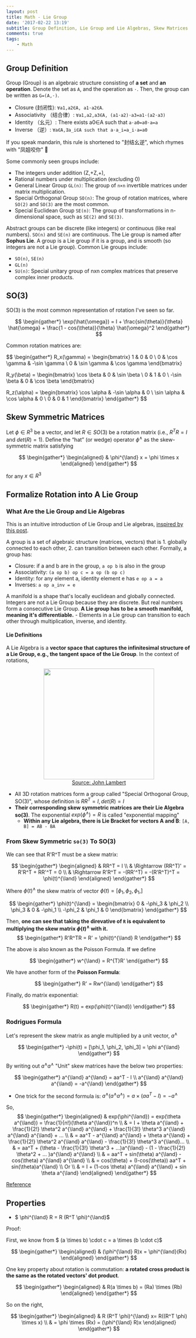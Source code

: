 ```yaml
---
layout: post
title: Math - Lie Group
date: '2017-02-22 13:19'
subtitle: Group Definition, Lie Group and Lie Algebras, Skew Matrices
comments: true
tags:
    - Math
---
```


## Group Definition

Group (Group) is an algebraic structure consisting of **a set** and **an operation**. Denote the set as `A`, and the operation as `⋅`. Then, the group can be written as `G=(A,⋅)`. 

- Closure (封闭性): `∀a1,a2∈A, a1​⋅a2​∈A`.
- Associativity （结合律）: `∀a1,a2,a3∈A, (a1⋅a2)⋅a3=a1⋅(a2⋅a3)`
- Identity （幺元）: There exists a0​∈A such that `a⋅a0​=a0​⋅a=a`
- Inverse （逆）: `∀a∈A,∃a_i∈A such that a⋅a_i=a_i⋅a=a0`

If you speak mandarin, this rule is shortened to "封结幺逆", which rhymes with "凤姐咬你" 💩

Some commonly seen groups include:

- The integers under addition (Z,+Z,+), 
- Rational numbers under multiplication (excluding 0)
- General Linear Group `GL(n)`: The group of `n×n` invertible matrices under matrix multiplication.
- Special Orthogonal Group `SO(n)`: The group of rotation matrices, where `SO(2)` and `SO(3)` are the most common.
- Special Euclidean Group `SE(n)`: The group of transformations in n-dimensional space, such as `SE(2)` and `SE(3)`.

Abstract groups can be discrete (like integers) or continuous (like real numbers). `SO(n)` and `SE(n)` are continuous. The Lie group is named after **Sophus Lie**. A group is a Lie group if it is a group, and is smooth (so integers are not a Lie group). Common Lie groups include:

- `SO(n)`, `SE(n)`
- `GL(n)`
- `SU(n)`: Special unitary group of nxn complex matrices that preserve complex inner products.

## SO(3)

SO(3) is the most common representation of rotation I've seen so far.

$$
\begin{gather*}
\exp(\hat{\omega}) = I + \frac{sin(\theta)}{\theta} \hat{\omega} +  \frac{1 - cos(\theta)}{\theta} \hat{\omega}^2
\end{gather*}
$$

Common rotation matrices are:

$$
\begin{gather*}
R_x(\gamma) = \begin{bmatrix}
1 & 0 & 0 \\
0 & \cos \gamma & -\sin \gamma \\
0 & \sin \gamma & \cos \gamma
\end{bmatrix}

R_y(\beta) = \begin{bmatrix}
\cos \beta & 0 & \sin \beta \\
0 & 1 & 0 \\
-\sin \beta & 0 & \cos \beta
\end{bmatrix}

R_z(\alpha) = \begin{bmatrix}
\cos \alpha & -\sin \alpha & 0 \\
\sin \alpha & \cos \alpha & 0 \\
0 & 0 & 1
\end{bmatrix}
\end{gather*}
$$

## Skew Symmetric Matrices

Let $\phi \in R^3$ be a vector, and let $R \in SO(3)$ be a rotation matrix (i.e., $R^TR = I$ and $det⁡(R)=1$). Define the “hat” (or wedge) operator $\phi^{\land}$ as the skew-symmetric matrix satisfying

$$
\begin{gather*}
\begin{aligned}
& \phi^{\land} x = \phi \times x
\end{aligned}
\end{gather*}
$$

for any $x \in R^3$

## Formalize Rotation into A Lie Group

### What Are the Lie Group and Lie Algebras

This is an intuitive introduction of Lie Group and Lie algebras, [inspired by this post](https://physics.stackexchange.com/questions/148116/lie-algebra-in-simple-terms).

A group is a set of algebraic structure (matrices, vectors) that is 1. globally connected to each other, 2. can transition between each other. Formally, a group has:

- Closure: if a and b are in the group, `a op b` is also in the group
- Associativity: `(a op b) op c = a op (b op c)`
- Identity: for any element a, identity element e has `e op a = a`
- Inverses: `a op a_inv = e`

A manifold is a shape that's locally euclidean and globally connected. Integers are not a Lie Group because they are discrete. But real numbers form a consecutive Lie Group.  **A Lie group has to be a smooth manifold, meaning it's differentiable.**
    - Elements in a Lie group can transition to each other through multiplication, inverse, and identity.

#### Lie Definitions

A Lie Algebra is a **vector space that captures the infinitesimal structure of a Lie Group, e.g., the tangent space of the Lie Group**. In the context of rotations,

<div style="text-align: center;">
    <p align="center">
       <figure>
            <img src="https://github.com/user-attachments/assets/a66f9f2e-afbb-4f87-bd15-052e3633da60" height="300" alt=""/>
            <figcaption><a href="https://johnwlambert.github.io/lie-groups/">Source: John Lambert</a></figcaption>
       </figure>
    </p>
</div>

- All 3D rotation matrices form a group called "Special Orthogonal Group, SO(3)", whose definition is $RR^T = I, det(R) = I$
- **Their corresponding skew symmetric matrices are their Lie Algebra so(3)**. The exponential $exp(\phi^{\land}) = R$ is called "exponential mapping"
  - **Within any Lie algebra, there is Lie Bracket for vectors A and B**: `[A, B] = AB - BA`

### From Skew Symmetric `so(3)` To SO(3)

We can see that R'R^T must be a skew matrix:

$$
\begin{gather*}
\begin{aligned}
& RR^T = I
\\ & \Rightarrow (RR^T)' = R'R^T + RR'^T = 0
\\ & \Rightarrow R'R^T = -(RR'^T) = -(R'R^T)^T = \phi(t)^{\land}
\end{aligned}
\end{gather*}
$$

Where $\phi(t)^{\land}$ the skew matrix of vector $\phi(t) = [\phi_1, \phi_2, \phi_1,]$

$$
\begin{gather*}
\phi(t)^{\land} = \begin{bmatrix}
0 & -\phi_3 & \phi_2 \\
\phi_3 & 0 & -\phi_1 \\
-\phi_2 & \phi_1 & 0
\end{bmatrix}
\end{gather*}
$$

Then, **one can see that taking the direvative of `R` is equivalent to multiplying the skew matrix $\phi(t)^{\land}$ with it.**
$$
\begin{gather*}
R'R^TR = R' = \phi(t)^{\land} R
\end{gather*}
$$

The above is also known as the Poisson Formula. If we define

$$
\begin{gather*}
w^{\land} = R^{T}R'
\end{gather*}
$$

We have another form of the **Poisson Formula**:

$$
\begin{gather*}
R' = Rw^{\land}
\end{gather*}
$$

Finally, do matrix exponential:

$$
\begin{gather*}
R(t) = exp(\phi(t)^{\land})
\end{gather*}
$$

### Rodrigues Formula

Let's represent the skew matrix as angle multiplied by a unit vector, $a^{\land}$

$$
\begin{gather*}
-\phi(t) = [\phi_1, \phi_2, \phi_3] = \phi a^{\land}
\end{gather*}
$$

By writing out $a^{\land} a^{\land}$ "Unit" skew matrices have the below two properties:

$$
\begin{gather*}
a^{\land} a^{\land} = aa^T - I
\\
a^{\land} a^{\land} a^{\land} = -a^{\land}
\end{gather*}
$$

- One trick for the second formula is: $a^{\land} (a^{\land} a^{\land}) = a \times (aa^T - I) = -a^{\land}$

So,
$$
\begin{gather*}
\begin{aligned}
& exp(\phi^{\land}) = exp(\theta a^{\land}) = \frac{1}{n!}(\theta a^{\land})^n
\\
& = I + \theta a^{\land} + \frac{1}{2!} \theta^2 a^{\land} a^{\land} + \frac{1}{3!} \theta^3 a^{\land} a^{\land} a^{\land} + ...
\\
& = aa^T - a^{\land} a^{\land} + \theta a^{\land} + \frac{1}{2!} \theta^2 a^{\land} a^{\land} - \frac{1}{3!} \theta^3 a^{\land}...
\\
& = aa^T + (\theta - \frac{1}{3!} \theta^3 + ...)a^{\land} - (1 - \frac{1}{2!} \theta^2 + ... )a^{\land} a^{\land}
\\
& = aa^T + sin(\theta) a^{\land} -cos(\theta) a^{\land} a^{\land}
\\
& = cos(\theta) + (I-cos(\theta)) aa^T + sin(\theta)a^{\land}
\\
Or
\\
& = I + (1-cos \theta) a^{\land} a^{\land} + sin \theta a^{\land}
\end{aligned}
\end{gather*}
$$

[Reference](https://jiangren.work/2019/08/09/SLAM%E5%9F%BA%E7%A1%803-%E6%9D%8E%E7%BE%A4%E5%92%8C%E6%9D%8E%E4%BB%A3%E6%95%B0/)


## Properties

- $ \phi^{\land} R = R (R^T \phi)^{\land}$

Proof:

First, we know from $ (a \times b) \cdot c = a \times (b \cdot c)$

$$
\begin{gather*}
\begin{aligned}
& (\phi^{\land} R)x = \phi^{\land}(Rx)
\end{aligned}
\end{gather*}
$$

One key property about rotation is commutation: **a rotated cross product is the same as the rotated vectors' dot product**.

$$
\begin{gather*}
\begin{aligned}
& R(a \times b) = (Ra) \times (Rb)
\end{aligned}
\end{gather*}
$$

So on the right, 

$$
\begin{gather*}
\begin{aligned}
& R (R^T \phi)^{\land} x= R((R^T \phi) \times x)
\\ &
= \phi \times (Rx) = (\phi^{\land} R)x
\end{aligned}
\end{gather*}
$$